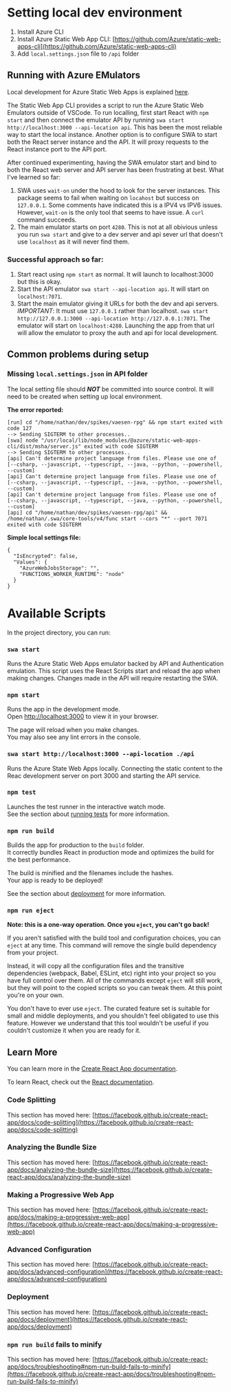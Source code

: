 # Setting local dev environment

1. Install Azure CLI
2. Install Azure Static Web App CLI: [https://github.com/Azure/static-web-apps-cli](https://github.com/Azure/static-web-apps-cli)
3. Add `local.settings.json` file to `/api` folder

## Running with Azure EMulators

Local development for Azure Static Web Apps is explained [here](https://learn.microsoft.com/en-us/azure/static-web-apps/local-development).

The Static Web App CLI provides a script to run the Azure Static Web Emulators outside of VSCode. To run localling, 
first start React with `npm start` and then connect the emulator API by running `swa start http://localhost:3000 --api-location api`.
This has been the most reliable way to start the local instance. Another option is to configure SWA to
start both the React server instance and the API. It will proxy requests to the React instance port to the API port.

After continued experimenting, having the SWA emulator start and bind to both the React web server and API server has been frustrating at best. What I've learned so far:

1. SWA uses `wait-on` under the hood to look for the server instances. This package seems to fail when waiting on `locahost` but success on `127.0.0.1`. Some comments have indicated this is a IPV4 vs IPV6 issues. However, `wait-on` is the only tool that seems to have issue. A `curl` command succeeds. 
2. The main emulator starts on port `4280`. This is not at all obivious unless you run `swa start` and give to a dev server and api sever url that doesn't use `localhost` as it will never find them. 

### Successful approach so far:

1. Start react using `npm start` as normal. It will launch to localhost:3000 but this is okay.
2. Start the API emulator `swa start --api-location api`. It will start on `localhost:7071`.
3. Start the main emulator giving it URLs for both the dev and api servers. *IMPORTANT*: It must use `127.0.0.1` rather than localhost. `swa start http://127.0.0.1:3000 --api-location http://127.0.0.1:7071`. The emulator will start on `localhost:4280`. Launching the app from that url will allow the emulator to proxy the auth and api for local development.


## Common problems during setup

### Missing `local.settings.json` in API folder

The local setting file should **_NOT_** be committed into source control. It will need to be created when setting up local environment. 

**The error reported:** 

```sh: 1: react-scripts: not found
[run] cd "/home/nathan/dev/spikes/vaesen-rpg" && npm start exited with code 127
--> Sending SIGTERM to other processes..
[swa] node "/usr/local/lib/node_modules/@azure/static-web-apps-cli/dist/msha/server.js" exited with code SIGTERM
--> Sending SIGTERM to other processes..
[api] Can't determine project language from files. Please use one of [--csharp, --javascript, --typescript, --java, --python, --powershell, --custom]
[api] Can't determine project language from files. Please use one of [--csharp, --javascript, --typescript, --java, --python, --powershell, --custom]
[api] Can't determine project language from files. Please use one of [--csharp, --javascript, --typescript, --java, --python, --powershell, --custom]
[api] cd "/home/nathan/dev/spikes/vaesen-rpg/api" && /home/nathan/.swa/core-tools/v4/func start --cors "*" --port 7071  exited with code SIGTERM
```

**Simple local settings file:**

```
{
  "IsEncrypted": false,
  "Values": {
    "AzureWebJobsStorage": "",
    "FUNCTIONS_WORKER_RUNTIME": "node"
  }
}
```

# Available Scripts

In the project directory, you can run:

### `swa start`

Runs the Azure Static Web Apps emulator backed by API and Authentication emulation.
This script uses the React Scripts start and reload the app when making changes. Changes
made in the API will require restarting the SWA. 

### `npm start`

Runs the app in the development mode.\
Open [http://localhost:3000](http://localhost:3000) to view it in your browser.

The page will reload when you make changes.\
You may also see any lint errors in the console.

### `swa start http://localhost:3000 --api-location ./api`

Runs the Azure State Web Apps locally. Connecting the static content to
the Reac development server on port 3000 and starting the API service. 

### `npm test`

Launches the test runner in the interactive watch mode.\
See the section about [running tests](https://facebook.github.io/create-react-app/docs/running-tests) for more information.

### `npm run build`

Builds the app for production to the `build` folder.\
It correctly bundles React in production mode and optimizes the build for the best performance.

The build is minified and the filenames include the hashes.\
Your app is ready to be deployed!

See the section about [deployment](https://facebook.github.io/create-react-app/docs/deployment) for more information.

### `npm run eject`

**Note: this is a one-way operation. Once you `eject`, you can't go back!**

If you aren't satisfied with the build tool and configuration choices, you can `eject` at any time. This command will remove the single build dependency from your project.

Instead, it will copy all the configuration files and the transitive dependencies (webpack, Babel, ESLint, etc) right into your project so you have full control over them. All of the commands except `eject` will still work, but they will point to the copied scripts so you can tweak them. At this point you're on your own.

You don't have to ever use `eject`. The curated feature set is suitable for small and middle deployments, and you shouldn't feel obligated to use this feature. However we understand that this tool wouldn't be useful if you couldn't customize it when you are ready for it.

## Learn More

You can learn more in the [Create React App documentation](https://facebook.github.io/create-react-app/docs/getting-started).

To learn React, check out the [React documentation](https://reactjs.org/).

### Code Splitting

This section has moved here: [https://facebook.github.io/create-react-app/docs/code-splitting](https://facebook.github.io/create-react-app/docs/code-splitting)

### Analyzing the Bundle Size

This section has moved here: [https://facebook.github.io/create-react-app/docs/analyzing-the-bundle-size](https://facebook.github.io/create-react-app/docs/analyzing-the-bundle-size)

### Making a Progressive Web App

This section has moved here: [https://facebook.github.io/create-react-app/docs/making-a-progressive-web-app](https://facebook.github.io/create-react-app/docs/making-a-progressive-web-app)

### Advanced Configuration

This section has moved here: [https://facebook.github.io/create-react-app/docs/advanced-configuration](https://facebook.github.io/create-react-app/docs/advanced-configuration)

### Deployment

This section has moved here: [https://facebook.github.io/create-react-app/docs/deployment](https://facebook.github.io/create-react-app/docs/deployment)

### `npm run build` fails to minify

This section has moved here: [https://facebook.github.io/create-react-app/docs/troubleshooting#npm-run-build-fails-to-minify](https://facebook.github.io/create-react-app/docs/troubleshooting#npm-run-build-fails-to-minify)
